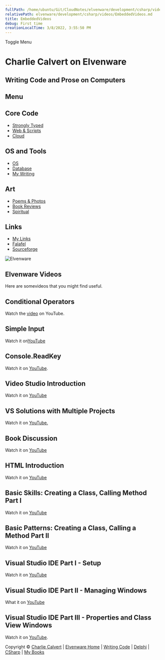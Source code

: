 ```yaml
---
fullPath: /home/ubuntu/Git/CloudNotes/elvenware/development/csharp/videos/EmbeddedVideos.md
relativePath: elvenware/development/csharp/videos/EmbeddedVideos.md
title: EmbeddedVideos
debug: First time
creationLocalTime: 3/8/2022, 3:55:50 PM
---
```


<!-- toc -->
<!-- tocstop -->

Toggle Menu

Charlie Calvert on Elvenware
============================

Writing Code and Prose on Computers
-----------------------------------

Menu
----

Core Code
---------

-   [Strongly Typed](../../index.html)
-   [Web & Scripts](../../web/index.html)
-   [Cloud](../../cloud/index.shtml)

OS and Tools
------------

-   [OS](../../../os/index.html)
-   [Database](../../database/index.html)
-   [My Writing](../../../books/index.html)

Art
---

-   [Poems & Photos](../../../Art/index.html)
-   [Book Reviews](../../../books/reading/index.html)
-   [Spiritual](../../../spirit/index.html)

Links
-----

-   [My Links](../../../links.html)
-   [Falafel](http://www.falafel.com/)
-   [Sourceforge](http://sourceforge.net/projects/elvenware/)

![Elvenware](../../../images/elvenwarelogo.png)

Elvenware Videos
----------------

Here are somevideos that you might find useful.

Conditional Operators
---------------------

Watch the [video](http://youtu.be/xNFTubew7rI) on YouTube.

Simple Input
------------

Watch it on[YouTube](http://www.youtube.com/watch?v=XFGGGEbEkT4)

Console.ReadKey
---------------

Watch it on [YouTube](http://youtu.be/wADLyaBWojE).

Video Studio Introduction
-------------------------

Watch it on [YouTube](http://youtu.be/Kt2v3ItFTrk)

VS Solutions with Multiple Projects
-----------------------------------

Watch it on [YouTube.](http://youtu.be/ja7jh_zKjU4)

Book Discussion
---------------

Watch it on [YouTube](http://youtu.be/TzZjh1P9f_Q)

HTML Introduction
-----------------

Watch it on [YouTube](http://youtu.be/wWHXh2wa8Io)

Basic Skills: Creating a Class, Calling Method Part I
-----------------------------------------------------

Watch it on [YouTube](http://youtu.be/RA_tt05J-js)

Basic Patterns: Creating a Class, Calling a Method Part II
----------------------------------------------------------

Watch it on [YouTube](http://youtu.be/s8Ud9p_AsWE)

Visual Studio IDE Part I - Setup
--------------------------------

Watch it on [YouTube](http://youtu.be/7mBt0iIC7KI)

Visual Studio IDE Part II - Managing Windows
--------------------------------------------

What it on [YouTube](http://www.youtube.com/watch?v=V1dwIV9Cbww)

Visual Studio IDE Part III - Properties and Class View Windows
--------------------------------------------------------------

Watch it on [YouTube](http://www.youtube.com/watch?v=FRIUFwiPp-U).

Copyright © [Charlie Calvert](../../../index.html) | [Elvenware
Home](../../../index.html) | [Writing Code](../../index.html) |
[Delphi](../../delphi/index.html) | [CSharp](../index.html) | [My
Books](../../../books/index.html)
